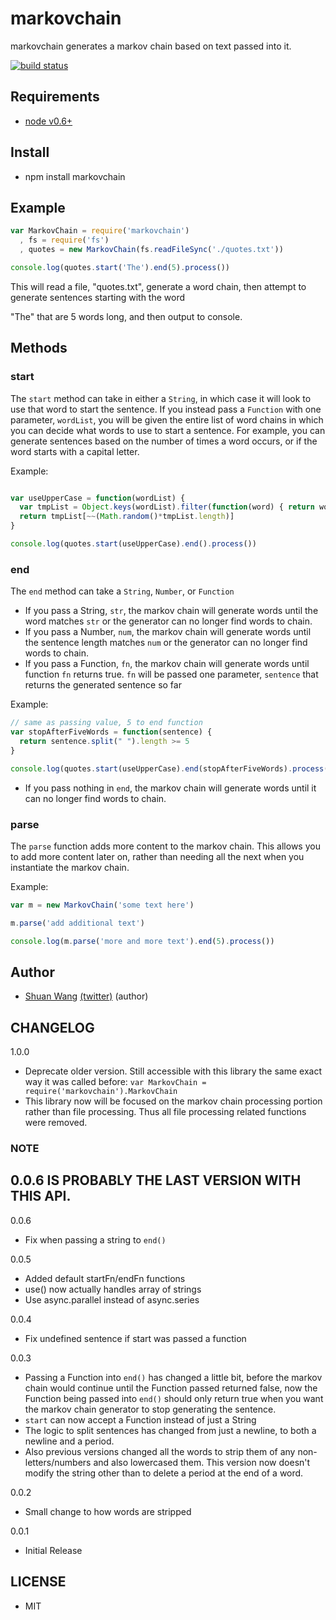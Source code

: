 markovchain
=========================================
markovchain generates a markov chain based on text passed into it.

[![build status](https://secure.travis-ci.org/swang/markovchain.png)](http://travis-ci.org/swang/markovchain)

## Requirements
- [node v0.6+](http://nodejs.org/)

## Install
- npm install markovchain

## Example

```js
var MarkovChain = require('markovchain')
  , fs = require('fs')
  , quotes = new MarkovChain(fs.readFileSync('./quotes.txt'))

console.log(quotes.start('The').end(5).process())
```
This will read a file, "quotes.txt", generate a word chain, then attempt to
generate sentences starting with the word

"The" that are 5 words long, and then output to console.

## Methods
### start
The `start` method can take in either a `String`, in which case it will look to
use that word to start the sentence.
If you instead pass a `Function` with one parameter, `wordList`, you will be
given the entire list of word chains in which you can decide what words to use
to start a sentence. For example, you can generate sentences based on the number
of times a word occurs, or if the word starts with a capital letter.

Example:
```js

var useUpperCase = function(wordList) {
  var tmpList = Object.keys(wordList).filter(function(word) { return word[0] >= 'A' && word[0] <= 'Z' })
  return tmpList[~~(Math.random()*tmpList.length)]
}

console.log(quotes.start(useUpperCase).end().process())
```

### end
The `end` method can take a `String`, `Number`, or `Function`

- If you pass a String, `str`, the markov chain will generate words until the
word matches `str` or the generator can no longer find words to chain.
- If you pass a Number, `num`, the markov chain will generate words until the
sentence length matches `num` or the generator can no longer find words to
chain.
- If you pass a Function, `fn`, the markov chain will generate words until
function `fn` returns true. `fn` will be passed one parameter, `sentence` that
returns the generated sentence so far

Example:
```js
// same as passing value, 5 to end function
var stopAfterFiveWords = function(sentence) {
  return sentence.split(" ").length >= 5
}

console.log(quotes.start(useUpperCase).end(stopAfterFiveWords).process())
```

- If you pass nothing in `end`, the markov chain will generate words until it
can no longer find words to chain.

### parse
The `parse` function adds more content to the markov chain. This allows you to
add more content later on, rather than needing all the next when you
instantiate the markov chain.

Example:
```js
var m = new MarkovChain('some text here')

m.parse('add additional text')

console.log(m.parse('more and more text').end(5).process())
```

## Author
- [Shuan Wang](https://github.com/swang) [(twitter)](https://twitter.com/swang) (author)

## CHANGELOG
1.0.0
- Deprecate older version. Still accessible with this library the same exact way
  it was called before: `var MarkovChain = require('markovchain').MarkovChain`
- This library now will be focused on the markov chain processing portion
  rather than file processing. Thus all file processing related functions were
  removed.

### NOTE ####
0.0.6 IS PROBABLY THE LAST VERSION WITH THIS API.
------
0.0.6
- Fix when passing a string to `end()`

0.0.5
- Added default startFn/endFn functions
- use() now actually handles array of strings
- Use async.parallel instead of async.series

0.0.4
- Fix undefined sentence if start was passed a function

0.0.3
- Passing a Function into `end()` has changed a little bit, before the markov chain would continue until
the Function passed returned false, now the Function being passed into `end()` should only return true when
you want the markov chain generator to stop generating the sentence.
- `start` can now accept a Function instead of just a String
- The logic to split sentences has changed from just a newline, to both a newline and a period.
- Also previous versions changed all the words to strip them of any non-letters/numbers and also lowercased them. This
version now doesn't modify the string other than to delete a period at the end of a word.

0.0.2
- Small change to how words are stripped

0.0.1
- Initial Release

## LICENSE
- MIT
